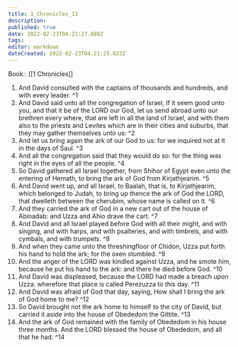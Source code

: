 ```yaml
---
title: 1_Chronicles_13
description: 
published: true
date: 2022-02-23T04:21:27.608Z
tags: 
editor: markdown
dateCreated: 2022-02-23T04:21:25.823Z
---
```


 Book:: [[1 Chronicles]]
 1. And David consulted with the captains of thousands and hundreds, and with every leader. ^1
 2. And David said unto all the congregation of Israel, If it seem good unto you, and that it be of the LORD our God, let us send abroad unto our brethren every where, that are left in all the land of Israel, and with them also to the priests and Levites which are in their cities and suburbs, that they may gather themselves unto us: ^2
 3. And let us bring again the ark of our God to us: for we inquired not at it in the days of Saul. ^3
 4. And all the congregation said that they would do so: for the thing was right in the eyes of all the people. ^4
 5. So David gathered all Israel together, from Shihor of Egypt even unto the entering of Hemath, to bring the ark of God from Kirjathjearim. ^5
 6. And David went up, and all Israel, to Baalah, that is, to Kirjathjearim, which belonged to Judah, to bring up thence the ark of God the LORD, that dwelleth between the cherubim, whose name is called on it. ^6
 7. And they carried the ark of God in a new cart out of the house of Abinadab: and Uzza and Ahio drave the cart. ^7
 8. And David and all Israel played before God with all their might, and with singing, and with harps, and with psalteries, and with timbrels, and with cymbals, and with trumpets. ^8
 9. And when they came unto the threshingfloor of Chidon, Uzza put forth his hand to hold the ark; for the oxen stumbled. ^9
 10. And the anger of the LORD was kindled against Uzza, and he smote him, because he put his hand to the ark: and there he died before God. ^10
 11. And David was displeased, because the LORD had made a breach upon Uzza: wherefore that place is called Perezuzza to this day. ^11
 12. And David was afraid of God that day, saying, How shall I bring the ark of God home to me? ^12
 13. So David brought not the ark home to himself to the city of David, but carried it aside into the house of Obededom the Gittite. ^13
 14. And the ark of God remained with the family of Obededom in his house three months. And the LORD blessed the house of Obededom, and all that he had. ^14
